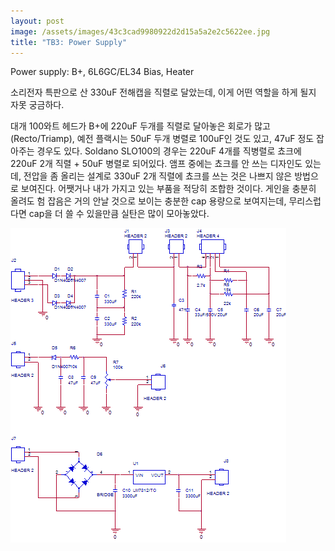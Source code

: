 ```yaml
---
layout: post
image: /assets/images/43c3cad9980922d2d15a5a2e2c5622ee.jpg
title: "TB3: Power Supply"
---
```


Power supply: B+, 6L6GC/EL34 Bias, Heater

소리전자 특판으로 산 330uF 전해캡을 직렬로 달았는데, 이게 어떤 역할을 하게 될지 자못 궁금하다.

대개 100와트 헤드가 B+에 220uF 두개를 직렬로 달아놓은 회로가 많고 (Recto/Triamp), 예전 플랙시는 50uF 두개 병렬로 100uF인 것도 있고, 47uF 정도 잡아주는 경우도 있다. Soldano SLO100의 경우는 220uF 4개를 직병렬로 쵸크에 220uF 2개 직렬 + 50uF 병렬로 되어있다. 앰프 중에는 쵸크를 안 쓰는 디자인도 있는데, 전압을 좀 올리는 설계로 330uF 2개 직렬에 쵸크를 쓰는 것은 나쁘지 않은 방법으로 보여진다. 어쨋거나 내가 가지고 있는 부품을 적당히 조합한 것이다. 게인을 충분히 올려도 험 잡음은 거의 안날 것으로 보이는 충분한 cap 용량으로 보여지는데, 무리스럽다면 cap을 더 쓸 수 있을만큼 실탄은 많이 모아놓았다.


![image](/assets/images/43c3cad9980922d2d15a5a2e2c5622ee.jpg)


